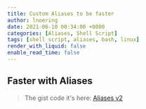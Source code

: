 ```yaml
---
title: Custom Aliases to be faster
author: lnoering
date: 2021-06-10 00:34:00 +0800
categories: [Aliases, Shell Script]
tags: [shell script, aliases, bash, linux]
render_with_liquid: false
enable_read_time: false
---
```


## Faster with Aliases

<script src="https://cdn.jsdelivr.net/npm/marked/marked.min.js"></script>
<script>
    fetch('https://gist.githubusercontent.com/lnoering/82e2b9622703300babad7b8c3d771427/raw/.alias-v2.md')
    .then(response => response.text())
    .then(data => document.getElementById('git-data').innerHTML = marked.parse(data));
</script>
<div>
    <div id="git-data" markdown="1"></div>
</div>


> The gist code it's here: [Aliases v2](https://gist.github.com/lnoering/82e2b9622703300babad7b8c3d771427#file-alias-v2-md)